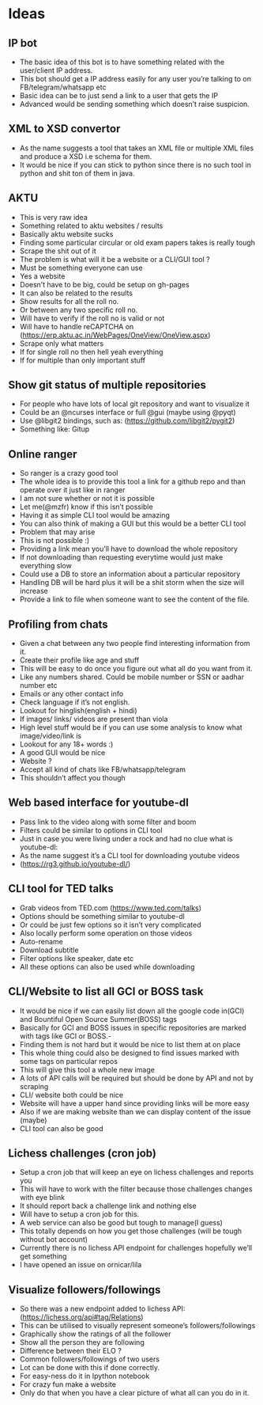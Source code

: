# Ideas
## IP bot
* The basic idea of this bot is to have something related with the user/client IP address.
* This bot should get a IP address easily for any user you’re talking to on FB/telegram/whatsapp etc
* Basic idea can be to just send a link to a user that gets the IP 
* Advanced would be sending something which doesn’t raise suspicion.

## XML to XSD convertor
* As the name suggests a tool that takes an XML file or multiple XML files and produce a XSD i.e schema for them.
* It would be nice if you can stick to python since there is no such tool in python and shit ton of them in java.

## AKTU
* This is very raw idea 
* Something related to aktu websites / results
* Basically aktu website sucks 
* Finding some particular circular or old exam papers takes is really tough 
* Scrape the shit out of it
* The problem is what will it be a website or a CLI/GUI tool ?
* Must be something everyone can use 
* Yes a website 
* Doesn’t have to be big, could be setup on gh-pages
* It can also be related to the results 
* Show results for all the roll no.
* Or between any two specific roll no.
* Will have to verify if the roll no is valid or not
* Will have to handle reCAPTCHA on (https://erp.aktu.ac.in/WebPages/OneView/OneView.aspx)
* Scrape only what matters
* If for single roll no then hell yeah everything
* If for multiple than only important stuff

## Show git status of multiple repositories
* For people who have lots of local git repository  and want to visualize it
* Could be an @ncurses interface or full @gui (maybe using @pyqt)
* Use @libgit2 bindings, such as: (https://github.com/libgit2/pygit2)
* Something like: Gitup

## Online ranger
* So ranger is a crazy good tool
* The whole idea is to provide this tool a link for a github repo and than operate over it just like in ranger
* I am not sure whether or not it is possible
* Let me(@mzfr) know if this isn’t possible
* Having it as simple CLI tool would be amazing
* You can also think of making a GUI but this would be a better CLI tool
* Problem that may arise
* This is not possible :)
* Providing a link mean you’ll have to download the whole repository
* If not downloading than requesting everytime would just make everything  slow
* Could use a DB to store an information about a particular repository 
* Handling DB will be hard plus it will be a shit storm when the size will increase
* Provide a link to file when someone want to see the content of the file.

## Profiling from chats
* Given a chat between any two people find interesting information from it.
* Create their profile like age and stuff
* This will be easy to do once you figure out what all do you want from it.
* Like any numbers shared. Could be mobile number or SSN or aadhar number etc
* Emails or any other contact info
* Check language if it’s not english.
* Lookout for hinglish(english + hindi)
* If images/ links/ videos are present than viola
* High level stuff  would be if you can use some analysis to know what image/video/link is
* Lookout for any 18+ words :)
* A good GUI would be nice 
* Website ?
* Accept all kind of chats like FB/whatsapp/telegram
* This shouldn’t affect you though

## Web based interface for youtube-dl
* Pass link to the video along with some filter and boom
* Filters could be similar to options in CLI tool
* Just in case you were living under a rock and had no clue what is youtube-dl: 
* As the name suggest it’s a CLI tool for downloading youtube videos
* (https://rg3.github.io/youtube-dl/)

## CLI tool for TED talks
* Grab videos from TED.com (https://www.ted.com/talks)
* Options should be something similar to youtube-dl
* Or could be just few options so it isn’t very complicated
* Also locally perform some operation on those videos
* Auto-rename
* Download subtitle
* Filter options like speaker, date etc
* All these options can also be used while downloading 

## CLI/Website to list all GCI or BOSS task
* It would be nice if we can easily list down all the google code in(GCI) and Bountiful Open Source Summer(BOSS) tags
* Basically for GCI and BOSS issues in specific repositories are marked with tags like GCI or BOSS.-
* Finding them is not hard but it would be nice to list them at on place
* This whole thing could also be designed to find issues marked with some tags on particular repos
* This will give this tool a whole new image
* A lots of API calls will be required but should be done by API and not by scraping
* CLI/ website both could be nice
* Website will have a upper hand since providing links will be more easy
* Also if we are making website than we can display content of the issue (maybe)
* CLI tool can also be good

## Lichess challenges (cron job)
* Setup a cron job that will keep an eye on lichess challenges and reports you
* This will have to work with the filter because those challenges changes with eye blink
* It should report back a challenge link and nothing else
* Will have to setup a cron job for this.
* A web service can also be good but tough to manage(I guess)
* This totally depends on how you get those challenges (will be tough without bot account)
* Currently there is no lichess API endpoint for challenges hopefully we’ll get something
* I have opened an issue on ornicar/lila 

## Visualize followers/followings
* So there was a new endpoint added to lichess API: (https://lichess.org/api#tag/Relations)
* This can be utilised to visually represent someone’s followers/followings
* Graphically show the ratings of all the follower
* Show all the person they are following
* Difference between their ELO ?
* Common followers/followings of two users
* Lot can be done with this if done correctly.
* For easy-ness do it in Ipython notebook
* For crazy fun make a website
* Only do that when you have a clear picture of what all can you do in it.


